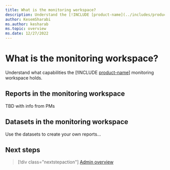 ```yaml
---
title: What is the monitoring workspace?
description: Understand the [!INCLUDE [product-name](../includes/product-name.md)] monitoring workspace and the reports it holds.
author: KesemSharabi
ms.author: kesharab
ms.topic: overview
ms.date: 12/27/2022
---
```


# What is the monitoring workspace?

Understand what capabilities the [!INCLUDE [product-name](../includes/product-name.md)] monitoring workspace holds.

## Reports in the monitoring workspace

TBD with info from PMs

## Datasets in the monitoring workspace

Use the datasets to create your own reports...

## Next steps

>[!div class="nextstepaction"]
>[Admin overview](admin-overview.md)
